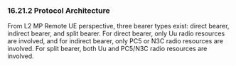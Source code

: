 ### 16.21.2 Protocol Architecture

From L2 MP Remote UE perspective, three bearer types exist: direct
bearer, indirect bearer, and split bearer. For direct bearer, only Uu
radio resources are involved, and for indirect bearer, only PC5 or N3C
radio resources are involved. For split bearer, both Uu and PC5/N3C
radio resources are involved.